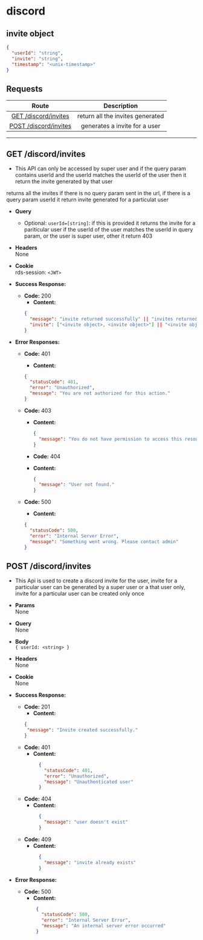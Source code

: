 # discord


## invite object

```json
{
  "userId": "string",
  "invite": "string",
  "timestamp": "<unix-timestamp>"
}
```

## **Requests**

|            Route             |        Description        |
| :--------------------------: | :-----------------------: |
| [GET /discord/invites](#get-discord-invites) | return all the invites generated |
[POST /discord/invites](#post-discord-invites) | generates a invite for a user |
---

## **GET /discord/invites**

- This API can only be accessed by super user and if the query param contains userId and the userId matches the userId of the user then it return the invite generated by that user

returns all the invites if there is no query param sent in the url, if there is a query param userId it return invite generated for a particulat user

- **Query**

  - Optional: `userId=[string]`: if this is provided it returns the invite for a pariticular user if the userId of the user matches the userId in query param, or the user is super user, other it return 403

- **Headers**  
  None
- **Cookie**  
  rds-session: `<JWT>`

- **Success Response:**

  - **Code:** 200
    - **Content:**
    ```json
    {
      "message": "invite returned successfully" || "invites returned successfully",
      "invite": ["<invite object>, <invite object>"] || "<invite object>" 
    }
    ```

- **Error Responses:**
  - **Code:** 401
    - **Content:**
    ```json
    {
      "statusCode": 401,
      "error": "Unauthorized",
      "message": "You are not authorized for this action."
    }
    ```
  - **Code:** 403

    - **Content:**
      ```json
      {
        "message": "You do not have permission to access this resource."
      }
      ```
    - **Code:** 404

    - **Content:**
      ```json
      {
        "message": "User not found."
      }
      ```
  - **Code:** 500
    - **Content:**
    ```json
    {
      "statusCode": 500,
      "error": "Internal Server Error",
      "message": "Something went wrong. Please contact admin"
    }
    ```

## **POST /discord/invites**

- This Api is used to create a discord invite for the user, invite for a particular user can be generated by a super user or a that user only, invite for a particular user can be created only once

- **Params**\
    None
- **Query**\
    None
- **Body**\
    `{ userId: <string> }`
- **Headers**\
    None
- **Cookie**\
    None
- **Success Response:**
    - **Code:** 201
        - **Content:** 
        ```json
       {
         "message": "Invite created successfully."
       }
      ```
  - **Code:** 401
    - **Content:**
      ```json
        { 
          "statusCode": 401,
          "error": "Unauthorized", 
          "message": "Unauthenticated user" 
        }
      ```
  - **Code:** 404
    - **Content:**
      ```json
        { 
          "message": "user doesn't exist"
        }
      ```
  - **Code:** 409
    - **Content:**
      ```json
        { 
          "message": "invite already exists"
        }
      ```

- **Error Response:**
    - **Code:** 500
        - **Content:**
          ```json
           { 
             "statusCode": 500,
             "error": "Internal Server Error", 
             "message": "An internal server error occurred" 
           }
      ```
